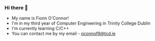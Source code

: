 ### Hi there 👋

- My name is Fionn O'Connor! 
- I'm in my third year of Computer Engineering in Trinity College Dublin
- I'm currently learning C/C++
- You can contact me by my email - oconnof9@tcd.ie


<!--
**FionnOC/FionnOC** is a ✨ _special_ ✨ repository because its `README.md` (this file) appears on your GitHub profile.

Here are some ideas to get you started:

- 🔭 I’m currently working on ...
- 🌱 I’m currently learning ...
- 👯 I’m looking to collaborate on ...
- 🤔 I’m looking for help with ...
- 💬 Ask me about ...
- 📫 How to reach me: ...
- 😄 Pronouns: ...
- ⚡ Fun fact: ...
-->
